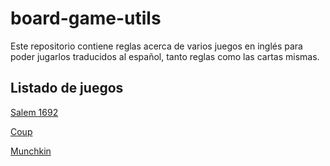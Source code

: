 # board-game-utils

Este repositorio contiene reglas acerca de varios juegos en inglés para poder jugarlos traducidos al español, tanto reglas como las cartas mismas.

## Listado de juegos

[Salem 1692](https://github.com/wallidhgs/board-game-utils/blob/master/salem-1692/index.md)

[Coup](https://github.com/wallidhgs/board-game-utils/blob/master/coup/index.md)

[Munchkin](https://github.com/wallidhgs/board-game-utils/blob/master/munchkin/index.md)
